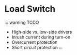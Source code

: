 # Load Switch

::: warning TODO
- High-side vs. low-side drivers
- Inrush current during turn-on
- Overcurrent protection
- Short circuit protection
:::
